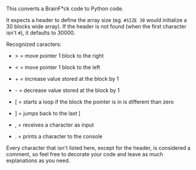 This converts a BrainF*ck code to Python code.

It expects a header to define the array size (eg. `#SIZE 30` would initialize a 30 blocks wide array). If the header is not found (when the first character isn't `#`), it defaults to 30000.

Recognized caracters: 

+ \> = move pointer 1 block to the right

+ < = move pointer 1 block to the left

+ \+ = increase value stored at the block by 1

+ \- = decrease value stored at the block by 1

+ [ = starts a loop if the block the pointer is in is different than zero

+ ] = jumps back to the last [

+ , = receives a character as input

+ . = prints a character to the console

Every character that isn't listed here, except for the header, is considered a comment, so feel free to decorate your code and leave as much explanations as you need.
